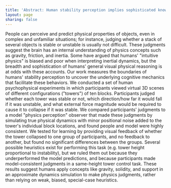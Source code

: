```yaml
---
title: 'Abstract: Human stability perception implies sophisticated knowledge of physical dynamics'
layout: page
sharing: false
---
```


People can perceive and predict physical properties of objects, even
in complex and unfamiliar situations; for instance, judging whether a
stack of several objects is stable or unstable is usually not
difficult. These judgments suggest the brain has an internal
understanding of physics concepts such as gravity, friction, and
inertia. Some have argued that humans' "intuitive physics" is biased
and poor when interpreting inertial dynamics, but the breadth and
sophistication of humans' general visual physical reasoning is at odds
with these accounts. Our work measures the boundaries of humans'
stability perception to uncover the underlying cognitive mechanics
that facilitate these behaviors. We conducted a set of human
psychophysical experiments in which participants viewed virtual 3D
scenes of different configurations ("towers") of ten
blocks. Participants judged whether each tower was stable or not,
which direction/how far it would fall if it was unstable, and what
external force magnitude would be required to cause it to collapse if
it was stable. We compared participants' judgments to a model "physics
perception" observer that made these judgments by simulating true
physical dynamics with minor positional noise added to the tower's
individual block locations, and found people and model were highly
consistent. We tested for learning by providing visual feedback of
whether the tower collapsed to one group of participants, and no
feedback to another, but found no significant differences between the
groups. Several possible heuristics exist for performing this task
(e.g. tower height proportional to instability), but we ruled them out
because they underperformed the model predictions, and because
participants made model-consistent judgments in a same-height tower
control task. These results suggest humans apply concepts like
gravity, solidity, and support in an approximate dynamics simulation
to make physics judgments, rather than relying on weak, biased,
special-case heuristics.
